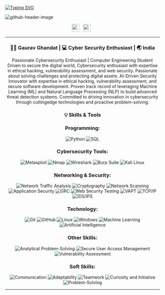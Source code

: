 [![Typing SVG](https://readme-typing-svg.demolab.com?font=Fira+Code&pause=1000&color=13A6F7&background=9468FF00&width=500&lines=Hey+What's+Going+On+%3F;Hello+From+Gaurav+Ghandat+)](https://git.io/typing-svg)

![github-header-image](https://github.com/user-attachments/assets/d8a1f079-4526-428d-b0c7-1717b3025f36)

<p align='center'> 
<a href="https://www.linkedin.com/in/gaurav-ghandat-68a5a22b4/"><img height="25" src="https://raw.githubusercontent.com/rahuldkjain/github-profile-readme-generator/master/src/images/icons/Social/linked-in-alt.svg"></a>&nbsp;&nbsp;
<a href="https://github.com/GauravGhandat-23"><img height="25" src="https://raw.githubusercontent.com/rahuldkjain/github-profile-readme-generator/master/src/images/icons/Social/github.svg"></a>&nbsp;&nbsp;
</p>

---
<div align="center">
<h3> 🥷🏻 Gaurav Ghandat  | 💻 Cyber Security Enthusiast | 🌏 India </h3> 
</div>
<div align="center">
<p>  
Passionate Cybersecurity Enthusiast | Computer Engineering Student  
Driven to secure the digital world, Cybersecurity enthusiast with expertise in ethical hacking, vulnerability assessment, and web security. Passionate about solving challenges and protecting digital assets. AI-Driven Security Innovator with
expertise in ethical hacking, vulnerability assessment, and secure software development. Proven track record of leveraging Machine Learning (ML) and Natural Language Processing (NLP) to build advanced threat detection systems. Committed to driving innovation in cybersecurity through cuttingedge technologies and proactive problem-solving.

</p>
</div>

<div align="center">
<h3> 💡 Skills & Tools </h3> 
</div>
<div align="center">

### Programming:
![Python](https://img.shields.io/badge/Python-3776AB?style=flat-square&logo=python&logoColor=white)
![SQL](https://img.shields.io/badge/SQL-4479A1?style=flat-square&logo=postgresql&logoColor=white)

### Cybersecurity Tools:
![Metasploit](https://img.shields.io/badge/Metasploit-555?style=flat-square&logo=metasploit&logoColor=white)
![Nmap](https://img.shields.io/badge/Nmap-00A300?style=flat-square&logo=nmap&logoColor=white)
![Wireshark](https://img.shields.io/badge/Wireshark-1679A4?style=flat-square&logo=wireshark&logoColor=white)
![Burp Suite](https://img.shields.io/badge/Burp_Suite-8E1B1B?style=flat-square&logo=burp-suite&logoColor=white)
![Kali Linux](https://img.shields.io/badge/Kali_Linux-557C8B?style=flat-square&logo=kali-linux&logoColor=white)

### Networking & Security:
![Network Traffic Analysis](https://img.shields.io/badge/Network_Traffic_Analysis-4CAF50?style=flat-square&logo=router&logoColor=white)
![Cryptography](https://img.shields.io/badge/Cryptography-9C27B0?style=flat-square&logo=key&logoColor=white)
![Network Scanning](https://img.shields.io/badge/Network_Scanning-FF5733?style=flat-square&logo=radar&logoColor=white)
![Application Security](https://img.shields.io/badge/Application_Security-FF5733?style=flat-square&logo=ubuntu&logoColor=white)
![GRC](https://img.shields.io/badge/GRC-9C27B0?style=flat-square&logo=google&logoColor=white)
![Web Security Testing](https://img.shields.io/badge/Web_Security_Testing-4CAF50?style=flat-square&logo=git&logoColor=white)
![VAPT](https://img.shields.io/badge/VAPT-FF9800?style=flat-square&logo=gitlab&logoColor=white)
![TCP/IP](https://img.shields.io/badge/TCP/IP-2196F3?style=flat-square&logo=googlechrome&logoColor=white)
![IDS/IPS](https://img.shields.io/badge/IDS/IPS-00BCD4?style=flat-square&logo=windows&logoColor=white)


### Technology:
![Git](https://img.shields.io/badge/Git-F05032?style=flat-square&logo=git&logoColor=white)
![GitHub](https://img.shields.io/badge/GitHub-181717?style=flat-square&logo=github&logoColor=white)
![Linux](https://img.shields.io/badge/Linux-FCC624?style=flat-square&logo=linux&logoColor=black)
![Windows](https://img.shields.io/badge/Windows-0078D4?style=flat-square&logo=windows&logoColor=white)
![Machine Learning](https://img.shields.io/badge/Machine_Learning-FF8C00?style=flat-square&logo=google-cloud&logoColor=white)
![Artificial Intelligence](https://img.shields.io/badge/Artificial_Intelligence-FF5733?style=flat-square&logo=python&logoColor=white)


### Other Skills:
![Analytical Problem-Solving](https://img.shields.io/badge/Analytical_Problem_Solving-ff5733?style=flat-square&logo=codeforces&logoColor=white)
![Secure User Access Management](https://img.shields.io/badge/Secure_User_Access_Management-4CAF50?style=flat-square&logo=trustpilot&logoColor=white)
![Vulnerability Assessment](https://img.shields.io/badge/Vulnerability_Assessment-FFD700?style=flat-square&logo=bugcrowd&logoColor=white)

### Soft Skills:
![Communication](https://img.shields.io/badge/Communication-FF5733?style=flat-square&logo=wechat&logoColor=white)
![Adaptability](https://img.shields.io/badge/Adaptability-4285F4?style=flat-square&logo=sync&logoColor=white)
![Teamwork](https://img.shields.io/badge/Teamwork-34A853?style=flat-square&logo=people&logoColor=white)
![Curiosity and Initiative](https://img.shields.io/badge/Curiosity_and_Initiative-F4B400?style=flat-square&logo=lightbulb&logoColor=white)
![Problem-Solving](https://img.shields.io/badge/Problem_Solving-9C27B0?style=flat-square&logo=codeforces&logoColor=white)




---


